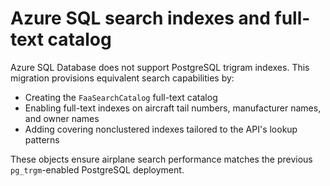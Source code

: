 # Azure SQL search indexes and full-text catalog

Azure SQL Database does not support PostgreSQL trigram indexes. This migration
provisions equivalent search capabilities by:

- Creating the `FaaSearchCatalog` full-text catalog
- Enabling full-text indexes on aircraft tail numbers, manufacturer names, and owner names
- Adding covering nonclustered indexes tailored to the API's lookup patterns

These objects ensure airplane search performance matches the previous
`pg_trgm`-enabled PostgreSQL deployment.
